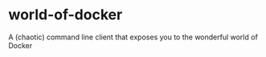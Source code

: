 # world-of-docker
A (chaotic) command line client that exposes you to the wonderful world of Docker
